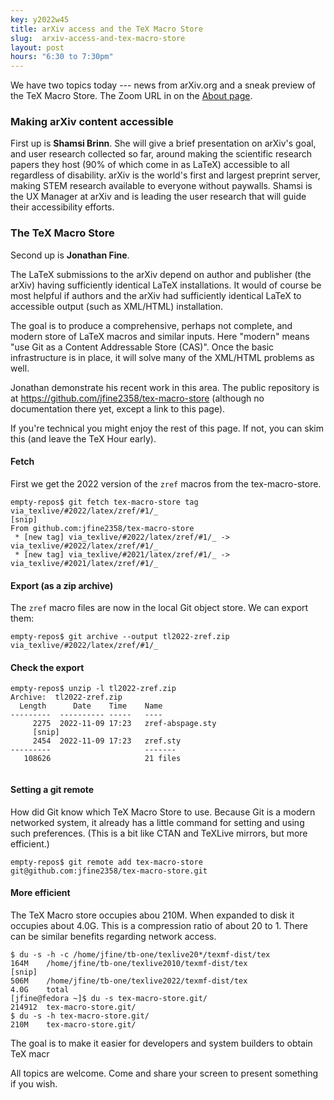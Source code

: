 ```yaml
---
key: y2022w45
title: arXiv access and the TeX Macro Store
slug:  arxiv-access-and-tex-macro-store
layout: post
hours: "6:30 to 7:30pm"
---
```


We have two topics today --- news from arXiv.org and a sneak preview
of the TeX Macro Store. The Zoom URL in on the [About page](/about/).


### Making arXiv content accessible

First up is **Shamsi Brinn**. She will give a brief presentation on
arXiv's goal, and user research collected so far, around making the
scientific research papers they host (90% of which come in as LaTeX)
accessible to all regardless of disability. arXiv is the world's first
and largest preprint server, making STEM research available to
everyone without paywalls. Shamsi is the UX Manager at arXiv and is
leading the user research that will guide their accessibility efforts.


### The TeX Macro Store

Second up is **Jonathan Fine**.

The LaTeX submissions to the arXiv depend on author and publisher (the
arXiv) having sufficiently identical LaTeX installations. It would of
course be most helpful if authors and the arXiv had sufficiently
identical LaTeX to accessible output (such as XML/HTML) installation.

The goal is to produce a comprehensive, perhaps not complete, and
modern store of LaTeX macros and similar inputs. Here "modern" means
"use Git as a Content Addressable Store (CAS)". Once the basic
infrastructure is in place, it will solve many of the XML/HTML
problems as well.


Jonathan demonstrate his recent work in this area. The public
repository is at <https://github.com/jfine2358/tex-macro-store>
(although no documentation there yet, except a link to this page).

If you're technical you might enjoy the rest of this page. If not, you
can skim this (and leave the TeX Hour early).

#### Fetch

First we get the 2022 version of the `zref` macros from the tex-macro-store.
```
empty-repos$ git fetch tex-macro-store tag via_texlive/#2022/latex/zref/#1/_
[snip]
From github.com:jfine2358/tex-macro-store
 * [new tag] via_texlive/#2022/latex/zref/#1/_ -> via_texlive/#2022/latex/zref/#1/_
 * [new tag] via_texlive/#2021/latex/zref/#1/_ -> via_texlive/#2021/latex/zref/#1/_
```

#### Export (as a zip archive)

The `zref` macro files are now in the local Git object store. We can
export them:

```
empty-repos$ git archive --output tl2022-zref.zip via_texlive/#2022/latex/zref/#1/_
```

#### Check the export

```
empty-repos$ unzip -l tl2022-zref.zip
Archive:  tl2022-zref.zip
  Length      Date    Time    Name
---------  ---------- -----   ----
     2275  2022-11-09 17:23   zref-abspage.sty
     [snip]
     2454  2022-11-09 17:23   zref.sty
---------                     -------
   108626                     21 files


```

#### Setting a git remote

How did Git know which TeX Macro Store to use. Because Git is a modern
networked system, it already has a little command for setting and
using such preferences. (This is a bit like CTAN and TeXLive mirrors,
but more efficient.)

```
empty-repos$ git remote add tex-macro-store git@github.com:jfine2358/tex-macro-store.git
```

#### More efficient

The TeX Macro store occupies abou 210M. When expanded to disk it
occupies about 4.0G. This is a compression ratio of about 20
to&nbsp;1. There can be similar benefits regarding network access.

```
$ du -s -h -c /home/jfine/tb-one/texlive20*/texmf-dist/tex
164M	/home/jfine/tb-one/texlive2010/texmf-dist/tex
[snip]
506M	/home/jfine/tb-one/texlive2022/texmf-dist/tex
4.0G	total
[jfine@fedora ~]$ du -s tex-macro-store.git/
214912	tex-macro-store.git/
$ du -s -h tex-macro-store.git/
210M	tex-macro-store.git/
```


The goal is to make it easier for developers and system builders to obtain TeX macr

All topics are welcome. Come and share your screen to present
something if you wish.
